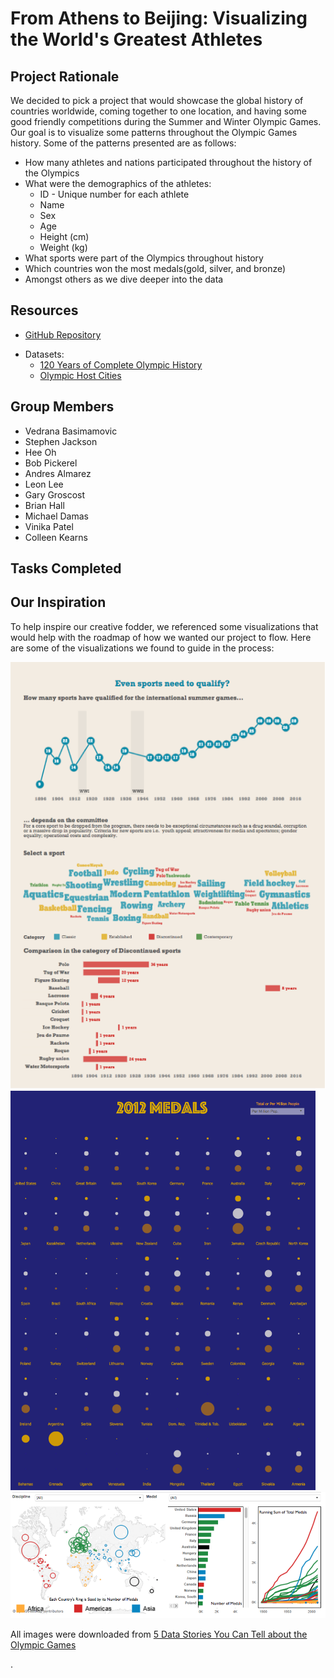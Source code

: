 # From Athens to Beijing: Visualizing the World's Greatest Athletes
## Project Rationale
<p> We decided to pick a project that would showcase the global history of countries worldwide, coming together to one location, and having some good friendly competitions during the Summer and Winter Olympic Games. Our goal is to visualize some patterns throughout the Olympic Games history. Some of the patterns presented are as follows: </p>

* How many athletes and nations participated throughout the history of the Olympics 
* What were the demographics of the athletes:
    - ID - Unique number for each athlete 
    - Name
    - Sex
    - Age 
    - Height (cm) 
    - Weight (kg) 
* What sports were part of the Olympics throughout history
* Which countries won the most medals(gold, silver, and bronze) 
* Amongst others as we dive deeper into the data

## Resources
* <p><a href="https://github.com/OmodonMajiri/R-We-There-Yet-To-the-Olympics ">GitHub Repository</a></p>
* Datasets:
	- <a href="https://www.kaggle.com/datasets/heesoo37/120-years-of-olympic-history-athletes-and-results">120 Years of Complete Olympic History
  	- <a href="https://www.kaggle.com/datasets/jonscheaffer/olympic-host-cities">Olympic Host Cities</a>
 
## Group Members
* Vedrana Basimamovic
* Stephen Jackson
* Hee Oh
* Bob Pickerel
* Andres Almarez
* Leon Lee
* Gary Groscost
* Brian Hall
* Michael Damas
* Vinika Patel
* Colleen Kearns

## Tasks Completed

## Our Inspiration
<p>To help inspire our creative fodder, we referenced some visualizations that would help with the roadmap of how we wanted our project to flow. Here are some of the visualizations we found to guide in the process:</p>
<img src="/Images/sports_qualify.png">
<img src="/Images/medal_count.png">
<img src="/Images/medal_rings.png">
<p>All images were downloaded from <a href="https://mediashift.org/2016/08/5-data-stories-olympic-games/">5 Data Stories You Can Tell about the Olympic Games</a></p>.

